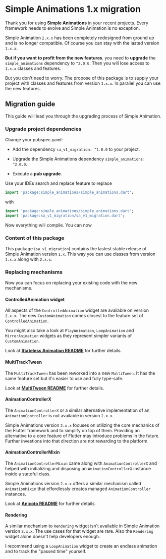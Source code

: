 # Simple Animations 1.x migration

Thank you for using **Simple Animations** in your recent projects. Every framework needs to evolve and Simple Animation is no exception.

Simple Animation `2.x.x` has been completely redesigned from ground up and is no longer compatible. Of course you can stay with the lasted version `1.x.x`. 

**But if you want to profit from the new features**, you need to **upgrade** the `simple_animations` dependency to `^2.0.0`. Then you will lose access to `1.x.x` classes and features.

But you don't need to worry. The propose of this package is to supply your project with classes and features from version `1.x.x`. In parallel you can use the new features.

## Migration guide

This guide will lead you through the upgrading process of Simple Animation.

### Upgrade project dependencies 

Change your pubspec.yaml:

- Add the dependency `sa_v1_migration: ^1.0.0` to your project.

- Upgrade the Simple Animations dependency `simple_animations: ^2.0.0`.

- Execute a **pub upgrade**.

Use your IDEs search and replace feature to replace

```dart
import 'package:simple_animations/simple_animations.dart';
```

with

```dart
import 'package:simple_animations/simple_animations.dart';
import 'package:sa_v1_migration/sa_v1_migration.dart';
```

Now everything will compile. You can now

### Content of this package

This package (`sa_v1_migration`) contains the lastest stable release of Simple Animation version `1.x`. This way you can use classes from version `1.x.x` along with `2.x.x`.


### Replacing mechanisms

Now you can focus on replacing your existing code with the new mechanisms.

#### ControlledAnimation widget

All aspects of the `ControlledAnimation` widget are available on version `2.x.x`. The new `CustomAnimation` comes closest to the feature set of `ControlledAnimation`.

You might also take a look at `PlayAnimation`, `LoopAnimation` and `MirrorAnimation` widgets as they represent simpler variants of `CustomAnimation`.

Look at [**Stateless Animation README**](https://pub.dev/packages/sa_stateless_animation) for further details.


#### MultiTrackTween

The `MultiTrackTween` has been reworked into a new `MultiTween`. It has the same feature set but it's easier to use and fully type-safe.

Look at [**MultiTween README**](https://pub.dev/packages/sa_multi_tween) for further details.


#### AnimationControllerX

The `AnimationControllerX` or a similar alternative implementation of an `AnimationController` is not available in version `2.x.x`.

Simple Animations version `2.x.x` focuses on utilizing the core mechanics of the Flutter framework and to simplify on top of them. Providing an alternative to a core feature of Flutter may introduce problems in the future. Further investions into that direction are not rewarding to the platform.

#### AnimationControllerMixin

The `AnimationControllerMixin` came along with `AnimationControllerX` and helped with initializing and disposing an `AnimationControllerX` instance inside a stateful class.

Simple Animations version `2.x.x` offers a similar mechanism called `AnimationMixin` that effordlessly creates managed `AnimationController` instances. 

Look at [**Anicoto README**](https://pub.dev/packages/sa_anicoto) for further details.

#### Rendering

A similar mechanism to `Rendering` widget isn't available in Simple Animation version `2.x.x`. The use cases for that widget are rare. Also the `Rendering` widget alone doesn't help developers enough.

I recommend using a `LoopAnimation` widget to create an endless animation and to track the "passed time" yourself.